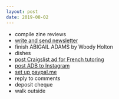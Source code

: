 ```yaml
---
layout: post
date: 2019-08-02
---
```


- compile zine reviews
- [write and send newsletter](https://mailchi.mp/e93346d30dd0/summer-break-for-teachers)
- finish ABIGAIL ADAMS by Woody Holton
- dishes
- [post Craigslist ad for French tutoring](https://vancouver.craigslist.org/rds/lss/d/white-rock-french-tutor/6947872867.html)
- [post ADB to Instagram](https://www.instagram.com/p/B0rQcfkBMm5/?utm_source=ig_web_copy_link)
- [set up paypal.me](https://www.paypal.me/jessvdriscoll)
- reply to comments
- deposit cheque
- walk outside 
